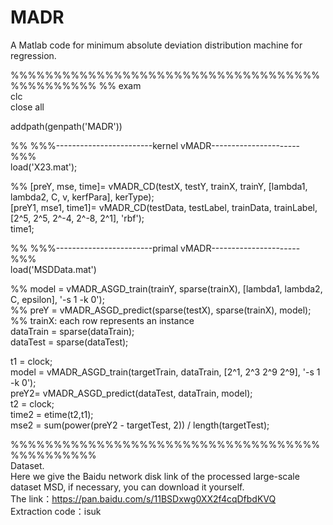 # MADR
A Matlab code for minimum absolute deviation distribution machine for regression.


%%%%%%%%%%%%%%%%%%%%%%%%%%%%%%%%%%%%%%%%%%%%%%
%% exam   
clc    
close all    

addpath(genpath('MADR'))    

%% %%%------------------------kernel vMADR----------------------%%%    
load('X23.mat');    
    
%% [preY, mse, time]= vMADR_CD(testX, testY, trainX, trainY, [lambda1, lambda2, C, v, kerfPara], kerType);    
[preY1, mse1, time1]= vMADR_CD(testData, testLabel, trainData, trainLabel, [2^5, 2^5, 2^-4, 2^-8, 2^1], 'rbf');    
time1;    
    
    
%% %%%------------------------primal vMADR----------------------%%%    
load('MSDData.mat')    
    
%% model = vMADR_ASGD_train(trainY, sparse(trainX), [lambda1, lambda2, C, epsilon], '-s 1 -k 0');    
%% preY = vMADR_ASGD_predict(sparse(testX), sparse(trainX), model);    
%% trainX: each row represents an instance    
dataTrain = sparse(dataTrain);    
dataTest = sparse(dataTest);    
    
t1 = clock;    
model = vMADR_ASGD_train(targetTrain, dataTrain, [2^1, 2^3 2^9 2^9], '-s 1 -k 0');    
preY2= vMADR_ASGD_predict(dataTest, dataTrain, model);    
t2 = clock;   
time2 = etime(t2,t1);   
mse2 = sum(power(preY2 - targetTest, 2)) / length(targetTest);   
   
   
   
%%%%%%%%%%%%%%%%%%%%%%%%%%%%%%%%%%%%%%%%%%%%%%   
Dataset.   
Here we give the Baidu network disk link of the processed large-scale dataset MSD, if necessary, you can download it yourself.   
The link：https://pan.baidu.com/s/11BSDxwg0XX2f4cqDfbdKVQ    
Extraction code：isuk    
